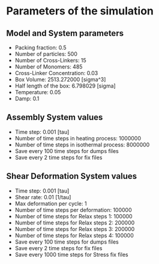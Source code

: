 # Parameters of the simulation


## Model and System parameters

- Packing fraction: 0.5
- Number of particles: 500
- Number of Cross-Linkers: 15
- Number of Monomers: 485
- Cross-Linker Concentration: 0.03
- Box Volume: 2513.272000 [sigma^3]
- Half length of the box: 6.798029 [sigma]
- Temperature: 0.05
- Damp: 0.1

 ## Assembly System values 

- Time step: 0.001 [tau]
- Number of time steps in heating process: 1000000
- Number of time steps in isothermal process: 8000000
- Save every 100 time steps for dumps files
- Save every 2 time steps for fix files

 ## Shear Deformation System values 

- Time step: 0.001 [tau]
- Shear rate: 0.01 [1/tau]
- Max deformation per cycle: 1
- Number of time steps per deformation: 100000
- Number of time steps for Relax steps 1: 100000
- Number of time steps for Relax steps 2: 200000
- Number of time steps for Relax steps 3: 200000
- Number of time steps for Relax steps 4: 100000
- Save every 100 time steps for dumps files
- Save every 2 time steps for fix files
- Save every 1000 time steps for Stress fix files
